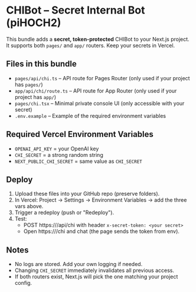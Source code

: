 # CHIBot – Secret Internal Bot (piHOCH2)

This bundle adds a **secret, token-protected** CHIBot to your Next.js project.
It supports both `pages/` and `app/` routers. Keep your secrets in Vercel.

## Files in this bundle
- `pages/api/chi.ts` – API route for Pages Router (only used if your project has `pages/`)
- `app/api/chi/route.ts` – API route for App Router (only used if your project has `app/`)
- `pages/chi.tsx` – Minimal private console UI (only accessible with your secret)
- `.env.example` – Example of the required environment variables

## Required Vercel Environment Variables
- `OPENAI_API_KEY` = your OpenAI key
- `CHI_SECRET` = a strong random string
- `NEXT_PUBLIC_CHI_SECRET` = same value as `CHI_SECRET`

## Deploy
1) Upload these files into your GitHub repo (preserve folders).
2) In Vercel: Project → Settings → Environment Variables → add the three vars above.
3) Trigger a redeploy (push or "Redeploy").
4) Test:
   - POST https://<your-domain>/api/chi  with header `x-secret-token: <your secret>`
   - Open https://<your-domain>/chi  and chat (the page sends the token from env).

## Notes
- No logs are stored. Add your own logging if needed.
- Changing `CHI_SECRET` immediately invalidates all previous access.
- If both routers exist, Next.js will pick the one matching your project config.

